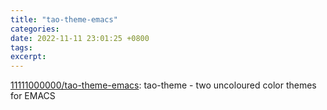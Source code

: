 ```yaml
---
title: "tao-theme-emacs"
categories: 
date: 2022-11-11 23:01:25 +0800
tags: 
excerpt: 
---
```


[11111000000/tao-theme-emacs](https://github.com/11111000000/tao-theme-emacs): tao-theme - two uncoloured color themes for EMACS







